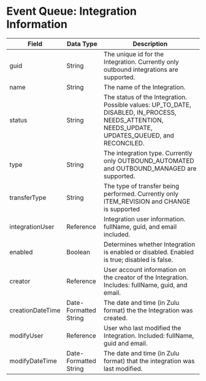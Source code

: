 # Event Queue: Integration Information

| Field<br> | Data Type<br> | Description<br> |
|  --- |  --- |  --- | 
| guid<br> | String<br> | The unique id for the Integration. Currently only outbound integrations are supported.<br> |
| name<br> | String<br> | The name of the Integration.<br> |
| status<br> | String<br> | The status of the Integration. Possible values: UP_TO_DATE, DISABLED, IN_PROCESS, NEEDS_ATTENTION, NEEDS_UPDATE, UPDATES_QUEUED, and RECONCILED.<br> |
| type<br> | String<br> | The integration type. Currently only OUTBOUND_AUTOMATED and OUTBOUND_MANAGED are supported.<br> |
| transferType<br> | String<br> | The type of transfer being performed. Currently only ITEM_REVISION and CHANGE is supported<br> |
| integrationUser<br> | Reference<br> | Integration user information. fullName, guid, and email included.<br> |
| enabled<br> | Boolean<br> | Determines whether Integration is enabled or disabled. Enabled is true; disabled is false.<br> |
| creator<br> | Reference<br> | User account information on the creator of the Integration. Includes: fullName, guid, and email.<br> |
| creationDateTime<br> | Date-Formatted String<br> | The date and time \(in Zulu format\) the the Integration was created.<br> |
| modifyUser<br> | Reference<br> | User who last modified the Integration. Included: fullName, guid and email.<br> |
| modifyDateTime<br> | Date-Formatted String<br> | The date and time \(in Zulu format\) that the integration was last modified.<br> |

